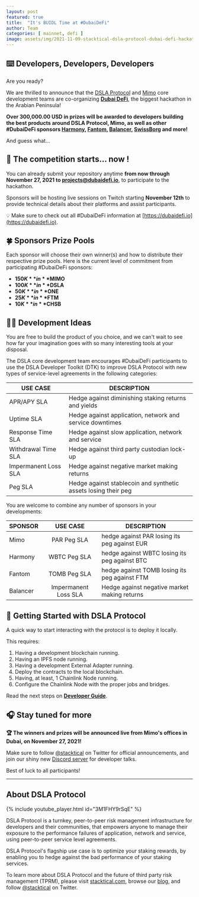 ```yaml
---
layout: post
featured: true
title:  "It's BUIDL Time at #DubaiDeFi"
author: Team
categories: [ mainnet, defi ]
image: assets/img/2021-11-09-stacktical-dsla-protocol-dubai-defi-hackathon-blockchain-cryptocurrency-fintech-legaltech-insurtech-itsm-slm-sla-defi-nft.jpg
---
```


## ⌨️ Developers, Developers, Developers

Are you ready?

We are thrilled to announce that the [DSLA Protocol](https://stacktical.com) and [Mimo](https://mimo.capital) core development teams are co-organizing [**Dubai DeFi**](https://dubaidefi.io), the biggest hackathon in the Arabian Peninsula!

**Over 300,000.00 USD in prizes will be awarded to developers building the best products around DSLA Protocol, Mimo, as well as other #DubaiDeFi sponsors [Harmony](https://harmony.one), [Fantom](https://fantom.foundation), [Balancer](https://balancer.fi), [SwissBorg](https://swissborg.com) and more!**

And guess what...

## 🏁 The competition starts... now !

You can already submit your repository anytime **from now through November 27, 2021 to projects@dubaidefi.io**, to participate to the hackathon.

Sponsors will be hosting live sessions on Twitch starting **November 12th** to provide technical details about their platforms and assist participants.

💡 Make sure to check out all #DubaiDeFi information at [https://dubaidefi.io](https://dubaidefi.io).

## 🍀 Sponsors Prize Pools

Each sponsor will choose their own winner(s) and how to distribute their respective prize pools. Here is the current level of commitment from participating #DubaiDeFi sponsors:  

* **$150K** in **$MIMO**  
* **$100K** in **$DSLA**  
* **$50K** in **$ONE**  
* **$25K** in **$FTM**  
* **$10K** in **$CHSB**  

## 👩‍💻 Development Ideas

You are free to build the product of you choice, and we can't wait to see how far your imagination goes with so many interesting tools at your disposal. 

The DSLA core development team encourages #DubaiDeFi participants to use the DSLA Developer Toolkit (DTK) to improve DSLA Protocol with new types of service-level agreements in the following categories:

| USE CASE | DESCRIPTION |
| -------------- | ---------------|
| APR/APY SLA | Hedge against diminishing staking returns and yields |
| Uptime SLA | Hedge against application, network and service downtimes |
| Response Time SLA | Hedge against slow application, network and service |
| Withdrawal Time SLA | Hedge against third party custodian lock-up |
| Impermanent Loss SLA | Hedge against negative market making returns |
| Peg SLA | Hedge against stablecoin and synthetic assets losing their peg |

You are welcome to combine any number of sponsors in your developments:

| SPONSOR | USE CASE | DESCRIPTION |
| -------------- | :--------------: | -------------- | 
| Mimo |  PAR Peg SLA | hedge against PAR losing its peg against EUR |
| Harmony  | WBTC Peg SLA | hedge against WBTC losing its peg against BTC | 
| Fantom | TOMB Peg SLA | hedge against TOMB losing its peg against FTM |
| Balancer | Impermanent Loss SLA | Hedge against negative market making returns |

## 📔 Getting Started with DSLA Protocol

A quick way to start interacting with the protocol is to deploy it locally.   

This requires: 

1. Having a development blockchain running.
2. Having an IPFS node running.
3. Having a development External Adapter running.
4. Deploy the contracts to the local blockchain.
5. Having, at least, 1 Chainlink Node running.
6. Configure the Chainlink Node with the proper jobs and bridges.

Read the next steps on **[Developer Guide](https://readme.stacktical.com/developer-guide/developer-toolkit-1/quick-start)**.

## 🎧 Stay tuned for more

**🏆 The winners and prizes will be announced live from Mimo's offices in Dubai, on November 27, 2021!**

Make sure to follow [@stacktical](https://twitter.com/Stacktical) on Twitter for official announcements, and join our shiny new [Discord server](https://discord.gg/bknuhcXV) for developer talks.

Best of luck to all participants!

---

## About DSLA Protocol

{% include youtube_player.html id="3M1FHY9rSqE" %}

DSLA Protocol is a turnkey, peer-to-peer risk management infrastructure for developers and their communities, that empowers anyone to manage their exposure to the performance failures of application, network and service, using peer-to-peer service level agreements.

DSLA Protocol's flagship use case is to optimize your staking rewards, by enabling you to hedge against the bad performance of your staking services.

To learn more about DSLA Protocol and the future of third party risk management (TPRM), please visit [stacktical.com](https://stacktical.com), browse our [blog](https://blog.stacktical.com), and follow [@stacktical](https://twitter.com/Stacktical) on Twitter.
